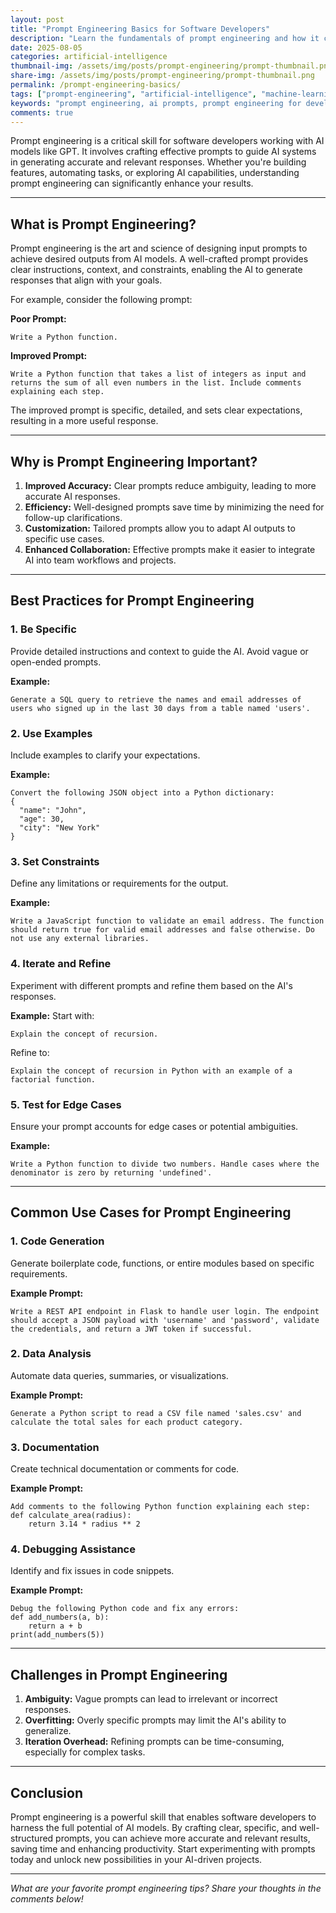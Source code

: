 ```yaml
---
layout: post
title: "Prompt Engineering Basics for Software Developers"
description: "Learn the fundamentals of prompt engineering and how it can enhance your interaction with AI models. Discover best practices, examples, and tips tailored for software developers."
date: 2025-08-05
categories: artificial-intelligence
thumbnail-img: /assets/img/posts/prompt-engineering/prompt-thumbnail.png
share-img: /assets/img/posts/prompt-engineering/prompt-thumbnail.png
permalink: /prompt-engineering-basics/
tags: ["prompt-engineering", "artificial-intelligence", "machine-learning"]
keywords: "prompt engineering, ai prompts, prompt engineering for developers, ai prompt examples, prompt engineering tutorial, ai interaction, machine learning prompts, software development ai"
comments: true
---
```


Prompt engineering is a critical skill for software developers working with AI models like GPT. It involves crafting effective prompts to guide AI systems in generating accurate and relevant responses. Whether you're building features, automating tasks, or exploring AI capabilities, understanding prompt engineering can significantly enhance your results.

---

## What is Prompt Engineering?

Prompt engineering is the art and science of designing input prompts to achieve desired outputs from AI models. A well-crafted prompt provides clear instructions, context, and constraints, enabling the AI to generate responses that align with your goals.

For example, consider the following prompt:

**Poor Prompt:**
```
Write a Python function.
```

**Improved Prompt:**
```
Write a Python function that takes a list of integers as input and returns the sum of all even numbers in the list. Include comments explaining each step.
```

The improved prompt is specific, detailed, and sets clear expectations, resulting in a more useful response.

---

## Why is Prompt Engineering Important?

1. **Improved Accuracy:** Clear prompts reduce ambiguity, leading to more accurate AI responses.
2. **Efficiency:** Well-designed prompts save time by minimizing the need for follow-up clarifications.
3. **Customization:** Tailored prompts allow you to adapt AI outputs to specific use cases.
4. **Enhanced Collaboration:** Effective prompts make it easier to integrate AI into team workflows and projects.

---

## Best Practices for Prompt Engineering

### 1. **Be Specific**
Provide detailed instructions and context to guide the AI. Avoid vague or open-ended prompts.

**Example:**
```
Generate a SQL query to retrieve the names and email addresses of users who signed up in the last 30 days from a table named 'users'.
```

### 2. **Use Examples**
Include examples to clarify your expectations.

**Example:**
```
Convert the following JSON object into a Python dictionary:
{
  "name": "John",
  "age": 30,
  "city": "New York"
}
```

### 3. **Set Constraints**
Define any limitations or requirements for the output.

**Example:**
```
Write a JavaScript function to validate an email address. The function should return true for valid email addresses and false otherwise. Do not use any external libraries.
```

### 4. **Iterate and Refine**
Experiment with different prompts and refine them based on the AI's responses.

**Example:**
Start with:
```
Explain the concept of recursion.
```
Refine to:
```
Explain the concept of recursion in Python with an example of a factorial function.
```

### 5. **Test for Edge Cases**
Ensure your prompt accounts for edge cases or potential ambiguities.

**Example:**
```
Write a Python function to divide two numbers. Handle cases where the denominator is zero by returning 'undefined'.
```

---

## Common Use Cases for Prompt Engineering

### 1. **Code Generation**
Generate boilerplate code, functions, or entire modules based on specific requirements.

**Example Prompt:**
```
Write a REST API endpoint in Flask to handle user login. The endpoint should accept a JSON payload with 'username' and 'password', validate the credentials, and return a JWT token if successful.
```

### 2. **Data Analysis**
Automate data queries, summaries, or visualizations.

**Example Prompt:**
```
Generate a Python script to read a CSV file named 'sales.csv' and calculate the total sales for each product category.
```

### 3. **Documentation**
Create technical documentation or comments for code.

**Example Prompt:**
```
Add comments to the following Python function explaining each step:
def calculate_area(radius):
    return 3.14 * radius ** 2
```

### 4. **Debugging Assistance**
Identify and fix issues in code snippets.

**Example Prompt:**
```
Debug the following Python code and fix any errors:
def add_numbers(a, b):
    return a + b
print(add_numbers(5))
```

---

## Challenges in Prompt Engineering

1. **Ambiguity:** Vague prompts can lead to irrelevant or incorrect responses.
2. **Overfitting:** Overly specific prompts may limit the AI's ability to generalize.
3. **Iteration Overhead:** Refining prompts can be time-consuming, especially for complex tasks.

---

## Conclusion

Prompt engineering is a powerful skill that enables software developers to harness the full potential of AI models. By crafting clear, specific, and well-structured prompts, you can achieve more accurate and relevant results, saving time and enhancing productivity. Start experimenting with prompts today and unlock new possibilities in your AI-driven projects.

---

*What are your favorite prompt engineering tips? Share your thoughts in the comments below!*